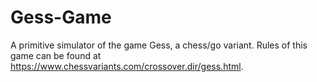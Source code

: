 # Gess-Game
A primitive simulator of the game Gess, a chess/go variant.
Rules of this game can be found at https://www.chessvariants.com/crossover.dir/gess.html.
